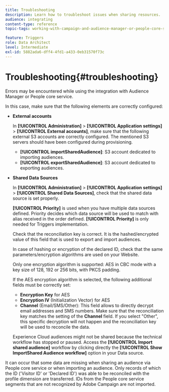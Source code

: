 ```yaml
---
title: Troubleshooting
description: Learn how to troubleshoot issues when sharing resources.
audience: integrating
content-type: reference
topic-tags: working-with-campaign-and-audience-manager-or-people-core-service

feature: Triggers
role: Data Architect
level: Intermediate
exl-id: 5882ada6-dff4-4fd1-a433-0eb31570f73c
---
```

# Troubleshooting{#troubleshooting}

Errors may be encountered while using the integration with Audience Manager or People core service.

In this case, make sure that the following elements are correctly configured:

* **External accounts**

  In **[!UICONTROL Administration]** > **[!UICONTROL Application settings]** > **[!UICONTROL External accounts]**, make sure that the following external S3 accounts are correctly configured. The mentioned S3 servers should have been configured during provisioning.

    * **[!UICONTROL importSharedAudience]**: S3 account dedicated to importing audiences.
    * **[!UICONTROL exportSharedAudience]**: S3 account dedicated to exporting audiences.

* **Shared Data Sources**

  In **[!UICONTROL Administration]** > **[!UICONTROL Application settings]** > **[!UICONTROL Shared Data Sources]**, check that the shared data source is set properly.

  **[!UICONTROL Priority]** is used when you have multiple data sources defined. Priority decides which data source will be used to match with alias received in the order defined. **[!UICONTROL Priority]** is only needed for Triggers implementation.

  Check that the reconciliation key is correct. It is the hashed/encrypted value of this field that is used to export and import audiences.

  In case of hashing or encryption of the declared ID, check that the same parameters/encryption algorithms are used on your Website.

  Only one encryption algorithm is supported: AES in CBC mode with a key size of 128, 192 or 256 bits, with PKCS padding.

  If the AES encryption algorithm is selected, the following additional fields must be correctly set:

    * **Encryption Key** for AES
    * **Encryption IV** (Initialization Vector) for AES
    * **Channel** (Email/SMS/Other): This field allows to directly decrypt email addresses and SMS numbers. Make sure that the reconciliation key matches the setting of the **Channel** field. If you select "Other", this specific decryption will not happen and the reconciliation key will be used to reconcile the data.

  Experience Cloud audiences might not be shared because the technical workflow has stopped or paused. Access the **[!UICONTROL Import shared audience]** workflow by clicking directly the **[!UICONTROL Show ImportShared Audience workflow]** option in your Data source.

It can occur that some data are missing when sharing an audience via People core service or when importing an audience. Only records of which the ID ('Visitor ID' or 'Declared ID') was able to be reconciled with the profile dimension are transferred. IDs from the People core service segments that are not recognized by Adobe Campaign are not imported.
